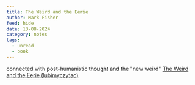 ```yaml
---
title: The Weird and the Eerie
author: Mark Fisher
feed: hide
date: 13-08-2024
category: notes
tags:
  - unread
  - book
---
```

connected with post-humanistic thought and the "new weird"
[The Weird and the Eerie (lubimyczytac)](https://lubimyczytac.pl/ksiazka/4934723/the-weird-and-the-eerie)